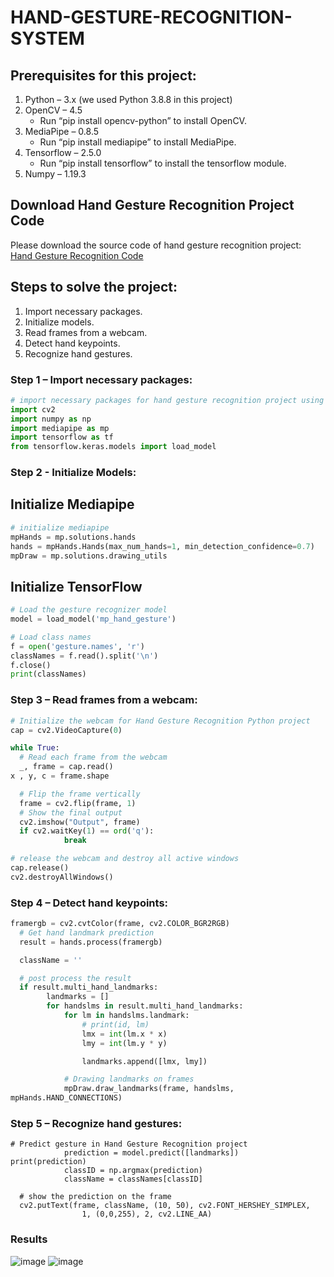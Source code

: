 # HAND-GESTURE-RECOGNITION-SYSTEM
## Prerequisites for this project:
1. Python – 3.x (we used Python 3.8.8 in this project)
2. OpenCV – 4.5
   * Run “pip install opencv-python” to install OpenCV.
3. MediaPipe – 0.8.5
   * Run “pip install mediapipe” to install MediaPipe.
4. Tensorflow – 2.5.0
   * Run “pip install tensorflow” to install the tensorflow module.
5. Numpy – 1.19.3

## Download Hand Gesture Recognition Project Code
Please download the source code of hand gesture recognition project: [Hand Gesture Recognition Code](https://github.com/ManojeetMahato/HAND-GESTURE-RECOGNITION-SYSTEM)

## Steps to solve the project:
1. Import necessary packages.
2. Initialize models.
3. Read frames from a webcam.
4. Detect hand keypoints.
5. Recognize hand gestures.

### Step 1 – Import necessary packages:
```python
# import necessary packages for hand gesture recognition project using Python OpenCV
import cv2
import numpy as np
import mediapipe as mp
import tensorflow as tf
from tensorflow.keras.models import load_model
```

### Step 2 - Initialize Models:
## Initialize Mediapipe
```python
# initialize mediapipe
mpHands = mp.solutions.hands
hands = mpHands.Hands(max_num_hands=1, min_detection_confidence=0.7)
mpDraw = mp.solutions.drawing_utils
```
## Initialize TensorFlow
```python
# Load the gesture recognizer model
model = load_model('mp_hand_gesture')

# Load class names
f = open('gesture.names', 'r')
classNames = f.read().split('\n')
f.close()
print(classNames)
```

### Step 3 – Read frames from a webcam:
```python
# Initialize the webcam for Hand Gesture Recognition Python project
cap = cv2.VideoCapture(0)

while True:
  # Read each frame from the webcam
  _, frame = cap.read()
x , y, c = frame.shape

  # Flip the frame vertically
  frame = cv2.flip(frame, 1)
  # Show the final output
  cv2.imshow("Output", frame)
  if cv2.waitKey(1) == ord('q'):
    		break

# release the webcam and destroy all active windows
cap.release()
cv2.destroyAllWindows()
```

### Step 4 – Detect hand keypoints:
```python
framergb = cv2.cvtColor(frame, cv2.COLOR_BGR2RGB)
  # Get hand landmark prediction
  result = hands.process(framergb)

  className = ''

  # post process the result
  if result.multi_hand_landmarks:
    	landmarks = []
    	for handslms in result.multi_hand_landmarks:
        	for lm in handslms.landmark:
            	# print(id, lm)
            	lmx = int(lm.x * x)
            	lmy = int(lm.y * y)

            	landmarks.append([lmx, lmy])

        	# Drawing landmarks on frames
        	mpDraw.draw_landmarks(frame, handslms, 
mpHands.HAND_CONNECTIONS)
```

### Step 5 – Recognize hand gestures:
```pyhton
# Predict gesture in Hand Gesture Recognition project
        	prediction = model.predict([landmarks])
print(prediction)
        	classID = np.argmax(prediction)
        	className = classNames[classID]

  # show the prediction on the frame
  cv2.putText(frame, className, (10, 50), cv2.FONT_HERSHEY_SIMPLEX,
               	1, (0,0,255), 2, cv2.LINE_AA)
```

### Results

![image](https://user-images.githubusercontent.com/75213442/233597990-577d3d0c-3662-4b06-809f-4b71be4d0cc1.png)
![image](https://user-images.githubusercontent.com/75213442/233598112-c16fa174-b2dd-4d6e-b054-e8ac313e38e1.png)

